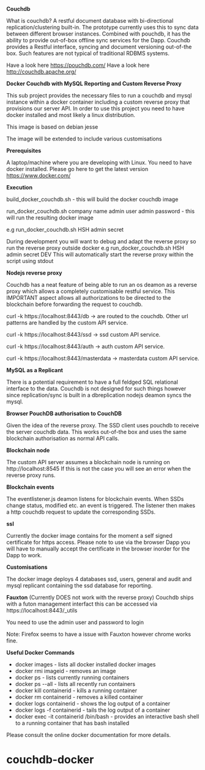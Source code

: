 **Couchdb**

What is couchdb? A restful document database with bi-directional replication/clustering built-in. The prototype currently uses this to sync data between different browser instances. Combined with pouchdb, it has the ability to provide out-of-box offline sync services for the Dapp.
Couchdb provides a Restful interface, syncing and document versioning out-of-the box. Such features are not typical of traditional RDBMS systems.

Have a look here https://pouchdb.com/
Have a look here http://couchdb.apache.org/

**Docker Couchdb with MySQL Reporting and Custom Reverse Proxy**

This sub project provides the necessary files to run a couchdb and mysql instance within a docker container including a custom reverse proxy that provisions our server API.
In order to use this project you need to have docker installed and most likely a linux distribution.

This image is based on debian jesse

The image will be extended to include various customisations

**Prerequisites**

A laptop/machine where you are developing with Linux.
You need to have docker installed. Please go here to get the latest version https://www.docker.com/

**Execution**

build_docker_couchdb.sh - this will build the docker couchdb image

run_docker_couchdb.sh company name admin user admin password - this will run the resulting docker image

e.g run_docker_couchdb.sh HSH admin secret

During development you will want to debug and adapt the reverse proxy so run the reverse proxy outside docker
e.g run_docker_couchdb.sh HSH admin secret DEV
This will automatically start the reverse proxy within the script using stdout

**Nodejs reverse proxy**

Couchdb has a neat feature of being able to run an os deamon as a reverse proxy which allows a completely customisable restful service. This IMPORTANT aspect allows all authorizations to be directed to the blockchain before forwarding the request to couchdb.

curl -k https://localhost:8443/db -> are routed to the couchdb. Other url patterns are handled by the custom API service.

curl -k https://localhost:8443/ssd -> ssd custom API service.

curl -k https://localhost:8443/auth -> auth custom API service.

curl -k https://localhost:8443/masterdata -> masterdata custom API service.

**MySQL as a Replicant**

There is a potential requirement to have a full feldged SQL relational interface to the data. Couchdb is not designed for such things however since replication/sync is built in a dbreplication nodejs deamon syncs the mysql.

**Browser PouchDB authorisation to CouchDB**

Given the idea of the reverse proxy. The SSD client uses pouchdb to receive the server couchdb data. This works out-of-the box and uses the same blockchain authorisation as normal API calls.

**Blockchain node**

The custom API server assumes a blockchain node is running on http://localhost:8545
If this is not the case you will see an error when the reverse proxy runs.

**Blockchain events**

The eventlistener.js deamon listens for blockchain events. When SSDs change status, modified etc. an event is triggered. The listener then makes a http couchdb request to update the corresponding SSDs.

**ssl**

Currently the docker image contains for the moment a self signed certificate for https access.
Please note to use via the browser Dapp you will have to manually accept the certificate in the browser inorder for the Dapp to work.

**Customisations**

The docker image deploys 4 databases ssd, users, general and audit and mysql replicant containing the ssd database for reporting.

**Fauxton**
(Currently DOES not work with the reverse proxy)
Couchdb ships with a futon management interfact this can be accessed via https://localhost:8443/_utils

You need to use the admin user and password to login

Note: Firefox seems to have a issue with Fauxton however chrome works fine.

**Useful Docker Commands**

* docker images - lists all docker installed docker images
* docker rmi imageid - removes an image
* docker ps - lists currently running containers
* docker ps --all - lists all recently run containers
* docker kill containerid - kills a running container
* docker rm containerid - removes a killed container
* docker logs containerid - shows the log output of a container
* docker logs -f containerid - tails the log output of a container
* docker exec -it containerid /bin/bash - provides an interactive bash shell to a running container that has bash installed

 Please consult the online docker documentation for more details.
# couchdb-docker

